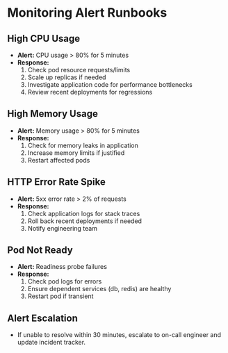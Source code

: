 # Monitoring Alert Runbooks

## High CPU Usage
- **Alert:** CPU usage > 80% for 5 minutes
- **Response:**
  1. Check pod resource requests/limits
  2. Scale up replicas if needed
  3. Investigate application code for performance bottlenecks
  4. Review recent deployments for regressions

## High Memory Usage
- **Alert:** Memory usage > 80% for 5 minutes
- **Response:**
  1. Check for memory leaks in application
  2. Increase memory limits if justified
  3. Restart affected pods

## HTTP Error Rate Spike
- **Alert:** 5xx error rate > 2% of requests
- **Response:**
  1. Check application logs for stack traces
  2. Roll back recent deployments if needed
  3. Notify engineering team

## Pod Not Ready
- **Alert:** Readiness probe failures
- **Response:**
  1. Check pod logs for errors
  2. Ensure dependent services (db, redis) are healthy
  3. Restart pod if transient

## Alert Escalation
- If unable to resolve within 30 minutes, escalate to on-call engineer and update incident tracker. 